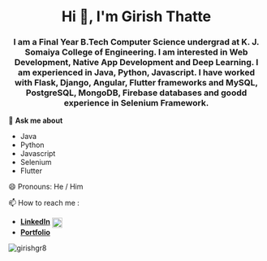 <h1 align="center">Hi 👋, I'm Girish Thatte</h1>
<h3 align="center">I am a Final Year B.Tech Computer Science undergrad at K. J. Somaiya College of Engineering. I am interested in Web Development, Native App Development and Deep Learning. I am experienced in Java, Python, Javascript. I have worked with Flask, Django, Angular, Flutter frameworks and MySQL, PostgreSQL, MongoDB, Firebase databases and goodd experience in Selenium Framework. </h3>

💬 **Ask me about**
  - Java
  - Python
  - Javascript
  - Selenium
  - Flutter

😄 Pronouns: He / Him

📫 How to reach me : 
 - [**LinkedIn**](https://linkedin.com/in/girish-thatte) <a href="https://linkedin.com/in/girish-thatte" target="_blank"><img align="center" src="https://cdn.jsdelivr.net/npm/simple-icons@3.0.1/icons/linkedin.svg" alt="girish-thatte" height="20" width="20" /></a>
 - [**Portfolio**](http://girish.surge.sh/)

<p align="left"> <img src="https://github-readme-stats.vercel.app/api?username=girishgr8&show_icons=true&&theme=cobalt" alt="girishgr8" /> </p>
